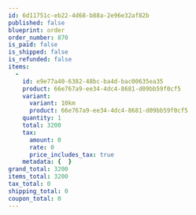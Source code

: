 ```yaml
---
id: 6d11751c-eb22-4d68-b88a-2e96e32af82b
published: false
blueprint: order
order_number: 870
is_paid: false
is_shipped: false
is_refunded: false
items:
  -
    id: e9e77a40-6382-48bc-ba4d-bac00635ea35
    product: 66e767a9-ee34-4dc4-8681-d09bb59f0cf5
    variant:
      variant: 10km
      product: 66e767a9-ee34-4dc4-8681-d09bb59f0cf5
    quantity: 1
    total: 3200
    tax:
      amount: 0
      rate: 0
      price_includes_tax: true
    metadata: {  }
grand_total: 3200
items_total: 3200
tax_total: 0
shipping_total: 0
coupon_total: 0
---
```

